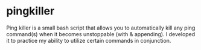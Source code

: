 # pingkiller
Ping killer is a small bash script that allows you to automatically kill any ping command(s) when it becomes unstoppable (with & appending). I developed it to practice my ability to utilize certain commands in conjunction.
